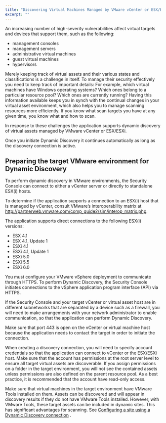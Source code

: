 ```yaml
---
title: "Discovering Virtual Machines Managed by VMware vCenter or ESX/ESXi"
excerpt: ""
---
```

An increasing number of high-severity vulnerabilities affect virtual targets and devices that support them, such as the following:

* management consoles
* management servers
* administrative virtual machines
* guest virtual machines
* hypervisors

Merely keeping track of virtual assets and their various states and classifications is a challenge in itself. To manage their security effectively you need to keep track of important details: For example, which virtual machines have Windows operating systems? Which ones belong to a particular resource pool? Which ones are currently running? Having this information available keeps you in synch with the continual changes in your virtual asset environment, which also helps you to manage scanning resources more efficiently. If you know what scan targets you have at any given time, you know what and how to scan.

In response to these challenges the application supports dynamic discovery of virtual assets managed by VMware vCenter or ESX/ESXi.

Once you initiate Dynamic Discovery it continues automatically as long as the discovery connection is active.

## Preparing the target VMware environment for Dynamic Discovery

To perform dynamic discovery in VMware environments, the Security Console can connect to either a vCenter server or directly to standalone ESX(i) hosts.

To determine if the application supports a connection to an ESX(i) host that is managed by vCenter, consult VMware’s interoperability matrix at http://partnerweb.vmware.com/comp_guide2/sim/interop_matrix.php.

The application supports direct connections to the following ESX(i) versions:

* ESX 4.1
* ESX 4.1, Update 1
* ESXi 4.1
* ESXi 4.1, Update 1
* ESXi 5.0
* ESXi 5.5
* ESXi 6.0

You must configure your VMware vSphere deployment to communicate through HTTPS. To perform Dynamic Discovery, the Security Console initiates connections to the vSphere application program interface (API) via HTTPS.

If the Security Console and your target vCenter or virtual asset host are in different subnetworks that are separated by a device such as a firewall, you will need to make arrangements with your network administrator to enable communication, so that the application can perform Dynamic Discovery.

Make sure that port 443 is open on the vCenter or virtual machine host because the application needs to contact the target in order to initiate the connection.

When creating a discovery connection, you will need to specify account credentials so that the application can connect to vCenter or the ESX/ESXi host. Make sure that the account has permissions at the root server level to ensure all target virtual assets are discoverable. If you assign permissions on a folder in the target environment, you will not see the contained assets unless permissions are also defined on the parent resource pool. As a best practice, it is recommended that the account have read-only access.

Make sure that virtual machines in the target environment have VMware Tools installed on them. Assets can be discovered and will appear in discovery results if they do not have VMware Tools installed. However, with VMware Tools, these target assets can be included in dynamic sites. This has significant advantages for scanning. See [Configuring a site using a Dynamic Discovery connection](doc:configuring-a-site-using-a-dynamic-discovery-connection) .
